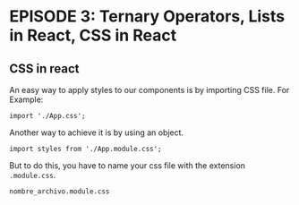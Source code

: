 # EPISODE 3: Ternary Operators, Lists in React, CSS in React

## CSS in react
An easy way to apply styles to our components is by importing CSS file. For Example:
```
import './App.css';
```

Another way to achieve it is by using an object.
```
import styles from './App.module.css';
```

But to do this, you have to name your css file with the extension `.module.css`.
```
nombre_archivo.module.css
```